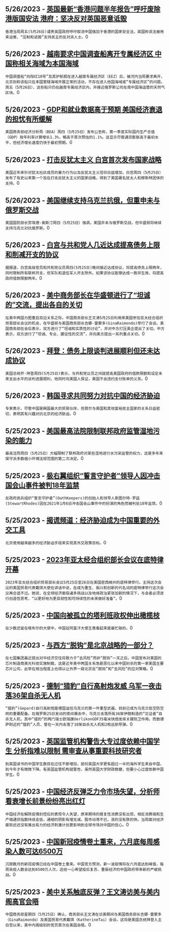 
  ## 5/26/2023 - [英国最新“香港问题半年报告”呼吁废除港版国安法 港府：坚决反对英国恶意诋毁](https://www.voachinese.com/a/hong-kong-hits-back-at-uk-call-for-security-law-to-be-scrapped-20230526/7110181.html)
 ```香港当局周五(5月26日)谴责英国政府呼吁取消中国强加于香港的国家安全法，英国称该法被用来迫害、“压制和诋毁”支持民主的反对派人士。```0
  ## 5/26/2023 - [越南要求中国调查船离开专属经济区 中国称相关海域为本国海域](https://www.voachinese.com/a/chinese-ships-incursion-of-vietnam-s-eez--20230526/7110157.html)
 ```中国调查船“向阳红10号”及其护航舰在进入越南专属经济区（EEZ）后，被河内当局要求离开，北京则称该船只在本国管辖海域开展正常的活动，不存在进入他国海域或“专属经济区”的问题。周五（5月26日），这些船只仍在越南专属经济区内，并接近俄罗斯公司在南中国海运营的天然气区块。```0
  ## 5/26/2023 - [GDP和就业数据高于预期 美国经济衰退的担忧有所缓解](https://www.voachinese.com/a/us-economy-beats-back-dubious-recession-fears-after-gdp-jobs-data-top-expectations-20230526/7110152.html)
 ```美国商务部经济分析局（BEA）周四（5月25日）发布公告称，第一季度实际国内生产总值（GDP）按年利率计算增长1.3%，略高于首次预估的1.1%。这显示尽管通货膨胀高于最初水平，但经济增长速度仍快于最初预期。```0
  ## 5/26/2023 - [打击反犹太主义 白宫首次发布国家战略](https://www.voachinese.com/a/white-house-release-first-ever-antisemitism-strategy-20230526/7110126.html)
 ```美国近年来针对犹太社区成员的暴力行为以及反犹太主义信仰日益增加，白宫周四（5月25日）发布了有史以来第一个旨在打击反犹太主义的国家战略，得到了美国著名犹太人和穆斯林团体的支持。```0
  ## 5/26/2023 - [美国继续支持乌克兰抗俄，但重申未与俄罗斯交战](https://www.voachinese.com/a/us-emphasize-it-s-not-at-war-with-russia-20230526/7110108.html)
 ```美国国防部长劳埃德·奥斯汀周四（5月25日）强调，美国并未与俄罗斯交战，但华盛顿将继续支持乌克兰对抗俄罗斯。```0
  ## 5/26/2023 - [白宫与共和党人几近达成提高债务上限和削减开支的协议](https://www.voachinese.com/a/white-house-republicans-reportedly-nearing-deal-to-raise-debt-limit-20230526/7110081.html)
 ```据报道，白宫高级官员和共和党议员周四(5月25日)晚间接近达成协议，将提高债务上限两年，同时限制所有联邦开支，但军队和退伍军人开支除外。如果该协议能够达成一致并生效，将提高政府借款限额两年。```0
  ## 5/26/2023 - [美中商务部长在华盛顿进行了“坦诚的”交流，提出各自的关切](https://www.voachinese.com/a/us-china-relations-trade-20230525/7110007.html)
 ```在美中两国力图重启双边关系之际，中国商务部长王文涛5月25日利用来美国参加亚太经合组织贸易部长会议的机会，在华盛顿与美国商务部长吉娜·雷蒙多(GinaRaimondo)举行了会谈。美国商务部在会后表示，双方进行了“坦诚和实质性的讨论”，并对中方打压美企提出了关切。中方表示，双方进行了“坦诚、专业、建设性的交流”，并向美方提出一系列重点关切。```0
  ## 5/26/2023 - [拜登：债务上限谈判进展顺利但还未达成协议](https://www.voachinese.com/a/biden-us-debt-ceiling-talks-going-well-but-no-deal-reached-yet-20230525/7110012.html)
 ```美国总统乔·拜登周四(5月25日)表示，与共和党议员之间就提高美国政府的借款限额和设定未来支出水平的谈判进展顺利，他同时向美国人保证，美国不会违约支付账单的义务。```0
  ## 5/26/2023 - [韩国寻求共同努力对抗中国的经济胁迫](https://www.voachinese.com/a/south-korea-seeks-to-join-efforts-to-counter-china-s-economic-coercion-20230525/7109987.html)
 ```专家表示，尽管中国是韩国最大的贸易伙伴，但首尔与美国和其他富裕民主国家的关系日益密切，表明其有兴趣对抗北京的经济胁迫。```0
  ## 5/25/2023 - [美国最高法院限制联邦政府监管湿地污染的能力](https://www.voachinese.com/a/supreme-court-limits-federal-government-s-ability-to-police-pollution-into-wetlands-20230525/7109609.html)
 ```最高法院周四（5月25日）大幅限制了联邦政府对某些湿地进行水污染监管的权力，这是多年来保守派多数缩小环境法规范围的第二次决定。```0
  ## 5/25/2023 - [极右翼组织“誓言守护者”领导人因冲击国会山事件被判18年监禁](https://www.voachinese.com/a/oath-keepers-leader-sentenced-to-18-years-for-january-6-role-20230525/7109597.html)
 ```反政府民兵组织“誓言守护者”(OathKeepers)的创始人和领导人斯图尔特·罗兹(StewartRhodes)因在2021年1月6日冲击国会山事件中的扮演的角色而被判处18年监禁。```0
  ## 5/25/2023 - [揭谎频道：经济胁迫成为中国重要的外交工具](https://www.voachinese.com/a/fact-check-china-economic-coercion/7109386.html)
 ```北京使用越来越多的经济胁迫手段来实现其外交政策目标。```0
  ## 5/25/2023 - [2023年亚太经合组织部长会议在底特律开幕](https://www.voachinese.com/a/apec-us-china-trade-20230525/7109439.html)
 ```2023年亚太经合组织贸易部长会议5月25日至26日在美国密西根州的底特律举行。主持这次会议的美国贸易代表戴琪大使在讲话中说，在成为重生、振兴和创新的代名词的底特律举行这次会议再合适不过。她说，在全球经济面临诸多挑战以及地缘政治紧张加剧的情况下，与会者必须进行创造性思考，“以更好地为更具韧性和可持续性的未来做好准备”。```0
  ## 5/25/2023 - [中国向被孤立的塔利班政权伸出橄榄枝](https://www.voachinese.com/a/isolated-taliban-find-active-diplomacy-with-china-20230525/7109390.html)
 ```在少数还留在喀布尔的大使中，中国驻阿富汗大使王愚看起来是最忙碌的。```0
  ## 5/25/2023 - [与西方“脱钩”是北京战略的一部分？](https://www.voachinese.com/a/7109229.html)
 ```在七国集团最近提出对华经济交往将致力于“去风险”而非“脱钩”一天之后，中国宣布对美国的芯片制造商美光科技实施制裁，这是近年美中两国关系急剧恶化以来中国封杀的第一家美国主要芯片公司，此举在相当程度上也得以让外界一窥北京反“脱钩”和“去风险”的应对策略。```0
  ## 5/25/2023 - [德制“猎豹”自行高射炮发威  乌军一夜击落36架自杀无人机](https://www.voachinese.com/a/ukraine-says-it-shot-down-36-drones-in-overnight-russian-attacks-20230526/7109394.html)
 ```“猎豹”(Gepard)自行高射炮是德国运往乌克兰的第一件重型武器，目前已成为乌克兰低空防空网的重要配备。在俄罗斯25日发动的夜间袭击中，乌克兰击落所有36架伊朗制造的“见证者”自杀无人机，其中“猎豹”的两门瑞士欧瑞康OerlikonGDF35毫米快炮发挥关键防卫作用。而敖德萨附近的“猎豹”人员，曾在一天内击落了10架自杀无人机和2枚巡航导弹。```0
  ## 5/25/2023 - [英国监管机构警告大专过度依赖中国学生 分析指难以限制 需审查从事重要科技研究者](https://www.voachinese.com/a/uk-regulator-warns-over-reliance-of-chinese-students-20230525/7109296.html)
 ```到英国读书的中国学生数目在过往不断增加，部份英国大学更有超过一半的海外学生来自中国，到今年才有微微下降。有英国监管机构就警告，虽然英国大学财政稳健，但要小心过度依赖中国学生。```0
  ## 5/25/2023 - [中国经济反弹乏力令市场失望，分析师看衰增长前景纷纷亮出红灯](https://www.voachinese.com/a/china-warnings-flash-across-global-markets-as-growth-disappoints-052523/7109179.html)
 ```中国经济在解除疫情封控后的表现令人失望，原来期待的报复性消费没有出现，相反消费端和生产端通货指数持续走低，通缩的阴影有增无减。股市动荡不已，涨的没有跌的快。当局面对经济疲软迟迟没有推出有力的经济刺激计划更影响到全球市场对中国的信心。```0
  ## 5/25/2023 - [中国新冠疫情卷土重来，六月底每周感染人数可达6500万](https://www.voachinese.com/a/china-faces-a-new-covid-wave-that-could-peak-at-65-million-cases-a-week-052523/7108934.html)
 ```沉寂数月的新冠疫情已经在中国卷土重来。中国官方预测，新一波疫情将在六月底达到峰值，每周染疫人数会达到6500万人次，这给一心希望疫后复苏、重振经济的中国政府带来新的严峻挑战。```0
  ## 5/25/2023 - [美中关系触底反弹？王文涛访美与美内阁高官会晤](https://www.voachinese.com/a/china-us-commerce-and-trade-chiefs-confirmed-to-meet-in-us-2023-0525/7108971.html)
 ```中国商务部星期四（5月25日）确认，商务部长王文涛在访美期间与美国商务部长吉娜·雷蒙多（GinaRaimondo）及美国贸易代表戴琪（KatherineTai）会谈。这将是美国总统拜登入主白宫以来，美中内阁级别的官员首次在美国会晤。```0